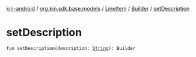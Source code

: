 [kin-android](../../../index.md) / [org.kin.sdk.base.models](../../index.md) / [LineItem](../index.md) / [Builder](index.md) / [setDescription](./set-description.md)

# setDescription

`fun setDescription(description: `[`String`](https://kotlinlang.org/api/latest/jvm/stdlib/kotlin/-string/index.html)`): Builder`